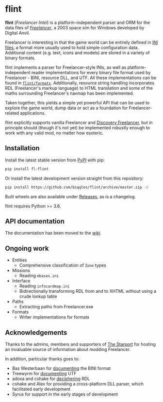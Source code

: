 # flint

**flint** (*Freelancer Intel*) is a platform-independent parser and ORM for the data files of [*Freelancer*](https://en.wikipedia.org/wiki/Freelancer_%28video_game%29), a 2003 space sim  for Windows developed by Digital Anvil.

Freelancer is interesting in that the game world can be entirely defined in [INI files](https://en.wikipedia.org/wiki/INI_file), a format more usually used to hold simple configuration data. Additional content (e.g. text, icons and models) are stored in a variety of binary formats.

flint implements a parser for Freelancer-style INIs, as well as platform-independent reader implementations for every binary file format used by Freelancer - BINI, resource DLL, and UTF. All these implementations can be found in [`flint/formats`](flint/formats). Additionally, resource string handling incorporates RDL (Freelancer's markup language) to HTML translation and some of the maths surrounding Freelancer's navmap has been implemented.

Taken together, this yields a simple yet powerful API that can be used to explore the game world, dump data or act as a foundation for Freelancer-related applications.

flint explicitly supports vanilla Freelancer and [Discovery Freelancer](https://discoverygc.com), but in principle should (though it's not yet) be implemented robustly enough to work with any valid mod, no matter how esoteric.

## Installation
Install the latest stable version from [PyPI](https://pypi.org/project/fl-flint) with pip:

```sh
pip install fl-flint
```

Or install the latest development version straight from this repository:

```sh
pip install https://github.com/biqqles/flint/archive/master.zip -U
```

Built wheels are also available under [Releases](https://github.com/biqqles/flint/releases), as is a changelog.

flint requires Python >= 3.6.

## API documentation

The documentation has been moved to the [wiki](https://github.com/biqqles/flint/wiki).

## Ongoing work
- Entities
	- Comprehensive classification of `Zone` types
- Missions
	- Reading `mbases.ini`
- Interface
	- Reading `infocardmap.ini`
	- Bidirectionally transforming RDL from and to XHTML without using a crude lookup table
- Paths
	- Extracting paths from Freelancer.exe
- Formats
	- Writer implementations for formats

## Acknowledgements
Thanks to the admins, members and supporters of [The Starport](https://the-starport.net) for hosting an invaluable source of information about modding Freelancer.

In addition, particular thanks goes to:

- Bas Westerbaan for [documenting](https://drive.google.com/open?id=1JlQa19mEiuHzpnAc8B1d2wTcgnvdl_tH) the BINI format
- Treewyrm for [documenting](https://wiki.librelancer.net/utf:universal_tree_format) UTF
- adoxa and cshake for [deciphering](https://the-starport.net/modules/newbb/viewtopic.php?&topic_id=562) RDL
- cshake and Alex for providing a cross-platform DLL parser, which facilitated early development
- Syrus for support in the early stages of development
